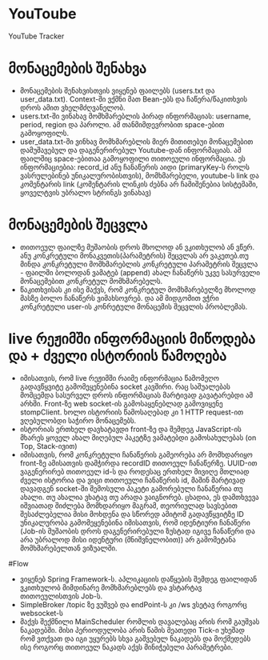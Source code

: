 # YouToube
YouTube Tracker

# მონაცემების შენახვა

* მონაცემების შენახვისთვის ვიყენებ ფაილებს (users.txt და user_data.txt). Context-ში ვქმნი მათ Bean-ებს და ჩაწერა/წაკითხვის დროს ამით ვხელმძღვანელობ.
* users.txt-ში ვინახავ მომხმარებლის პირად ინფორმაციას: username, period, region და პაროლი. ამ თანმიმდევრობით space-ებით გამოყოფილს.
* user_data.txt-ში ვინხავ მომხმარებლის მიერ მითითებუი მონაცემებით დამუშავებულ და დაგენერირებულ Youtube-დან ინფორმაციას. ამ ფაილშიც space-ებითაა გამოყოფილი თითოეული ინფორმაცია. ეს ინფორმაციებია: record_id ანუ ჩანაწერის აიდი (primaryKey-ს როლს ვასრულებინებ უნიკალურობისთვის), მომხმარებელი, youtube-ს link და კომენტარის link (კომენტარის ლინკის ძებნა არ ჩამიშენებია სისტემაში, ყოველტვის უბრალო სტრინგს ვინახავ)
# მონაცემების შეცვლა
* თითოეულ ფაილზე მუშაობის დროს მხოლოდ ან ვკითხულობ ან ვწერ. ანუ კონკრეტული მონაკვეთის(პარამეტრის) შეცვლას არ ვაკეთებ.თუ მინდა კონკრეტული მომხმარებლის კონკრეტული პარამეტრის შეცვლა - ფაილში ბოლოდან ვამატებ (append)  ახალ ჩანაწერს უკვე სასურველი მონაცემებით კონკრეტულ მომხმარებელს.
* წაკითხვისას კი ისე მაქვს, რომ კონკრეტულ მომხმარებელზე მხოლოდ მასზე ბოლო ჩანაწერს ვიმახსოვრებ. და ამ მიდგომით ვჭრი კონკრეტული user-ის კონრეტული მონაცემის შეცვლის პრობლემას.


# live რეჟიმში ინფორმაციის მიწოდება და + ძველი ისტორიის წამოღება
* იმისათვის, რომ live რეჟიმში რაიმე ინფორმაცია წამომეღო გადავწყვიტე გამომეყენებინა socket კავშირი. რაც საშუალებას მომცემდა სასურველ დროს ინფორმაციას მარტივად გავატარებდი ამ არხში. Front-ზე web socket-ის გამოსაყენებლად გამოვიყენე stompClient. ხოლო ისტორიის წამოსაღებად კი 1 HTTP request-ით ვღებულობდი საჭირო მონაცემებს.
* ისტორიას ერთხელ დავხატავდი front-ზე და შემდეგ JavaScript-ის მხარეს ყოველ ახალ მიღებულ პაკეტზე ვამატებდი გამოსახულებას (on Top, Stack-ივით)
* იმისათვის, რომ კონკრეტული ჩანაწერის გამეორება არ მომხდარიყო front-ზე ამისათვის დამჭირდა recordID თითოეულ ჩანაწერზე. UUID-ით ვაგენერირებ თითოეულ id-ს და როდესაც ერთხელ მივიღე მთლიად ძველი ისტორია და ვიცი თითოეული ჩანაწერის id, მაშინ მარტივად დავადგენ socket-ში შემოსული პაკეტი გამორებული ჩანაწერია თუ ახალი. თუ ახალია ვხატავ თუ არადა ვაიგნორებ. ცხადია, ეს დამთხვევა იშვიათად შიძლება მომხდარიყო მაგრამ, თეორიულად სავსებით შესაძლებელია მისი მოხდენა და სწორედ ამიტომ გადავწყვიტზე ID უნიკალურობა გამომეყენებინა იმისათვის, რომ იდენტიური ჩანაწერი (Job-ის მუშაობის დროს დაგენერირებული ზუსტად იგივე ჩანაწერი და არა უბრალოდ მისი იდენტური (მნიშვნელობით)) არ გამომეტანა მომხმარებელთან ვიზუალში.


#Flow
* ვიყენებ Spring Framework-ს. აპლიკაციის დაწყების შემდეგ ფაილიდან ვკითხულობ მიმდინარე მომხმარებლებს და ვსტარტავ თითოეულისთვის Job-ს.
* SimpleBroker /topic ზე ვუშვებ და endPoint-ს კი /ws ვსეტავ როგორც websocket-ს
* მაქვს შექმნილი MainScheduler რომლის დავალებაც არის რომ გაუშვას ნაკადებში. მისი პერიოდულობა არის წამის მეათედი Tick-ი უხეშად რომ ვთქვათ და იგი უყურებს სხვა გაშვებულ ნაკადებს და მოქმედებს ისე როგორც თითოეულ ნაკადს აქვს მინიჭებული პარამეტრები.

